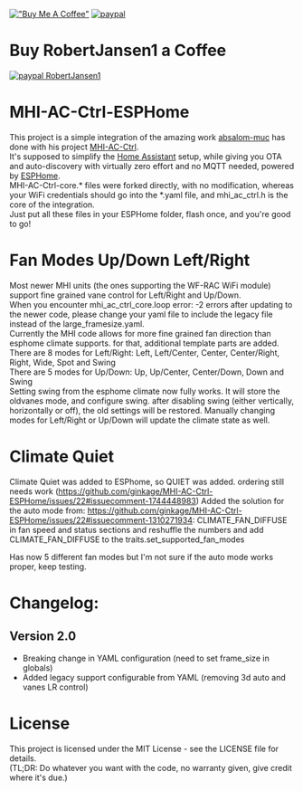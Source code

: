 [!["Buy Me A Coffee"](https://www.buymeacoffee.com/assets/img/custom_images/orange_img.png)](https://www.buymeacoffee.com/ginkage)
[![paypal](https://www.paypalobjects.com/en_GB/i/btn/btn_donate_LG.gif)](https://www.paypal.com/cgi-bin/webscr?cmd=_s-xclick&hosted_button_id=LF9S5WAF6E4VA)

# Buy RobertJansen1 a Coffee
[![paypal RobertJansen1](https://www.paypalobjects.com/en_GB/i/btn/btn_donate_LG.gif)](https://www.paypal.com/donate/?hosted_button_id=TL3SFZ4P6ZDHN)

# MHI-AC-Ctrl-ESPHome
This project is a simple integration of the amazing work [absalom-muc](https://github.com/absalom-muc) has done with his project [MHI-AC-Ctrl](https://github.com/absalom-muc/MHI-AC-Ctrl).\
It's supposed to simplify the [Home Assistant](https://www.home-assistant.io/) setup, while giving you OTA and auto-discovery with virtually zero effort and no MQTT needed, powered by [ESPHome](https://esphome.io/).\
MHI-AC-Ctrl-core.\* files were forked directly, with no modification, whereas your WiFi credentials should go into the \*.yaml file, and mhi_ac_ctrl.h is the core of the integration.\
Just put all these files in your ESPHome folder, flash once, and you're good to go!

# Fan Modes Up/Down Left/Right
Most newer MHI units (the ones supporting the WF-RAC WiFi module) support fine grained vane control for Left/Right and Up/Down.  
When you encounter mhi_ac_ctrl_core.loop error: -2 errors after updating to the newer code, please change your yaml file to include the legacy file instead of the large_framesize.yaml.  
Currently the MHI code allows for more fine grained fan direction than esphome climate supports. for that, additional template parts are added.  
There are 8 modes for Left/Right: Left, Left/Center, Center, Center/Right, Right, Wide, Spot and Swing  
There are 5 modes for Up/Down: Up, Up/Center, Center/Down, Down and Swing  
Setting swing from the esphome climate now fully works. It will store the oldvanes mode, and configure swing. after disabling swing (either vertically, horizontally or off), the old settings will be restored. Manually changing modes for Left/Right or Up/Down will update the climate state as well.

# Climate Quiet

Climate Quiet was added to ESPhome, so QUIET was added. ordering still needs work (https://github.com/ginkage/MHI-AC-Ctrl-ESPHome/issues/22#issuecomment-1744448983)
Added the solution for the auto mode from: https://github.com/ginkage/MHI-AC-Ctrl-ESPHome/issues/22#issuecomment-1310271934:
CLIMATE_FAN_DIFFUSE in fan speed and status sections and reshuffle the numbers and add CLIMATE_FAN_DIFFUSE to the traits.set_supported_fan_modes

Has now 5 different fan modes but I'm not sure if the auto mode works proper, keep testing.

# Changelog:

## Version 2.0
 - Breaking change in YAML configuration (need to set frame_size in globals)
 - Added legacy support configurable from YAML (removing 3d auto and vanes LR control)

# License
This project is licensed under the MIT License - see the LICENSE file for details.\
(TL;DR: Do whatever you want with the code, no warranty given, give credit where it's due.)
